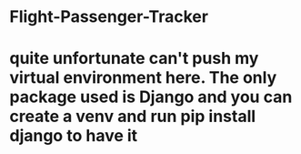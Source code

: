 # Flight-Passenger-Tracker

# quite unfortunate can't push my virtual environment here. The only package used is Django and you can create a venv and run pip install django to have it 
